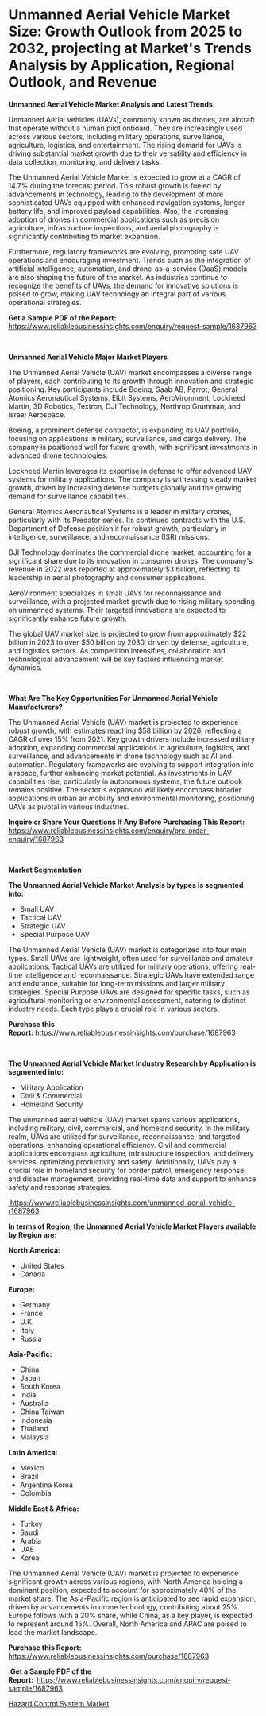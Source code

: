 <p><h1>Unmanned Aerial Vehicle Market Size: Growth Outlook from 2025 to 2032, projecting at Market's Trends Analysis by Application, Regional Outlook, and Revenue</h1></p><p><strong>Unmanned Aerial Vehicle Market Analysis and Latest Trends</strong></p>
<p><p>Unmanned Aerial Vehicles (UAVs), commonly known as drones, are aircraft that operate without a human pilot onboard. They are increasingly used across various sectors, including military operations, surveillance, agriculture, logistics, and entertainment. The rising demand for UAVs is driving substantial market growth due to their versatility and efficiency in data collection, monitoring, and delivery tasks.</p><p>The Unmanned Aerial Vehicle Market is expected to grow at a CAGR of 14.7% during the forecast period. This robust growth is fueled by advancements in technology, leading to the development of more sophisticated UAVs equipped with enhanced navigation systems, longer battery life, and improved payload capabilities. Also, the increasing adoption of drones in commercial applications such as precision agriculture, infrastructure inspections, and aerial photography is significantly contributing to market expansion.</p><p>Furthermore, regulatory frameworks are evolving, promoting safe UAV operations and encouraging investment. Trends such as the integration of artificial intelligence, automation, and drone-as-a-service (DaaS) models are also shaping the future of the market. As industries continue to recognize the benefits of UAVs, the demand for innovative solutions is poised to grow, making UAV technology an integral part of various operational strategies.</p></p>
<p><strong>Get a Sample PDF of the Report:&nbsp;</strong> <a href="https://www.reliablebusinessinsights.com/enquiry/request-sample/1687963?utm_campaign=2094&utm_medium=2&utm_source=Github&utm_content=ia&utm_term=17022025&utm_id=unmanned-aerial-vehicle">https://www.reliablebusinessinsights.com/enquiry/request-sample/1687963</a></p>
<p>&nbsp;</p>
<p><strong>Unmanned Aerial Vehicle Major Market Players</strong></p>
<p><p>The Unmanned Aerial Vehicle (UAV) market encompasses a diverse range of players, each contributing to its growth through innovation and strategic positioning. Key participants include Boeing, Saab AB, Parrot, General Atomics Aeronautical Systems, Elbit Systems, AeroVironment, Lockheed Martin, 3D Robotics, Textron, DJI Technology, Northrop Grumman, and Israel Aerospace. </p><p>Boeing, a prominent defense contractor, is expanding its UAV portfolio, focusing on applications in military, surveillance, and cargo delivery. The company is positioned well for future growth, with significant investments in advanced drone technologies.</p><p>Lockheed Martin leverages its expertise in defense to offer advanced UAV systems for military applications. The company is witnessing steady market growth, driven by increasing defense budgets globally and the growing demand for surveillance capabilities.</p><p>General Atomics Aeronautical Systems is a leader in military drones, particularly with its Predator series. Its continued contracts with the U.S. Department of Defense position it for robust growth, particularly in intelligence, surveillance, and reconnaissance (ISR) missions.</p><p>DJI Technology dominates the commercial drone market, accounting for a significant share due to its innovation in consumer drones. The company's revenue in 2022 was reported at approximately $3 billion, reflecting its leadership in aerial photography and consumer applications.</p><p>AeroVironment specializes in small UAVs for reconnaissance and surveillance, with a projected market growth due to rising military spending on unmanned systems. Their targeted innovations are expected to significantly enhance future growth.</p><p>The global UAV market size is projected to grow from approximately $22 billion in 2023 to over $50 billion by 2030, driven by defense, agriculture, and logistics sectors. As competition intensifies, collaboration and technological advancement will be key factors influencing market dynamics.</p></p>
<p>&nbsp;</p>
<p><strong>What Are The Key Opportunities For Unmanned Aerial Vehicle Manufacturers?</strong></p>
<p><p>The Unmanned Aerial Vehicle (UAV) market is projected to experience robust growth, with estimates reaching $58 billion by 2026, reflecting a CAGR of over 15% from 2021. Key growth drivers include increased military adoption, expanding commercial applications in agriculture, logistics, and surveillance, and advancements in drone technology such as AI and automation. Regulatory frameworks are evolving to support integration into airspace, further enhancing market potential. As investments in UAV capabilities rise, particularly in autonomous systems, the future outlook remains positive. The sector's expansion will likely encompass broader applications in urban air mobility and environmental monitoring, positioning UAVs as pivotal in various industries.</p></p>
<p><strong>Inquire or Share Your Questions If Any Before Purchasing This Report:</strong> <a href="https://www.reliablebusinessinsights.com/enquiry/pre-order-enquiry/1687963?utm_campaign=2094&utm_medium=2&utm_source=Github&utm_content=ia&utm_term=17022025&utm_id=unmanned-aerial-vehicle">https://www.reliablebusinessinsights.com/enquiry/pre-order-enquiry/1687963</a></p>
<p>&nbsp;</p>
<p><strong>Market Segmentation</strong></p>
<p><strong>The Unmanned Aerial Vehicle Market Analysis by types is segmented into:</strong></p>
<p><ul><li>Small UAV</li><li>Tactical UAV</li><li>Strategic UAV</li><li>Special Purpose UAV</li></ul></p>
<p><p>The Unmanned Aerial Vehicle (UAV) market is categorized into four main types. Small UAVs are lightweight, often used for surveillance and amateur applications. Tactical UAVs are utilized for military operations, offering real-time intelligence and reconnaissance. Strategic UAVs have extended range and endurance, suitable for long-term missions and larger military strategies. Special Purpose UAVs are designed for specific tasks, such as agricultural monitoring or environmental assessment, catering to distinct industry needs. Each type plays a crucial role in various sectors.</p></p>
<p><strong>Purchase this Report:&nbsp;</strong><a href="https://www.reliablebusinessinsights.com/purchase/1687963?utm_campaign=2094&utm_medium=2&utm_source=Github&utm_content=ia&utm_term=17022025&utm_id=unmanned-aerial-vehicle">https://www.reliablebusinessinsights.com/purchase/1687963</a></p>
<p>&nbsp;</p>
<p><strong>The Unmanned Aerial Vehicle Market Industry Research by Application is segmented into:</strong></p>
<p><ul><li>Military Application</li><li>Civil & Commercial</li><li>Homeland Security</li></ul></p>
<p><p>The unmanned aerial vehicle (UAV) market spans various applications, including military, civil, commercial, and homeland security. In the military realm, UAVs are utilized for surveillance, reconnaissance, and targeted operations, enhancing operational efficiency. Civil and commercial applications encompass agriculture, infrastructure inspection, and delivery services, optimizing productivity and safety. Additionally, UAVs play a crucial role in homeland security for border patrol, emergency response, and disaster management, providing real-time data and support to enhance safety and response strategies.</p></p>
<p><a href="https://www.reliablebusinessinsights.com/unmanned-aerial-vehicle-r1687963?utm_campaign=2094&utm_medium=2&utm_source=Github&utm_content=ia&utm_term=17022025&utm_id=unmanned-aerial-vehicle">&nbsp;https://www.reliablebusinessinsights.com/unmanned-aerial-vehicle-r1687963</a></p>
<p><strong>In terms of Region, the Unmanned Aerial Vehicle Market Players available by Region are:</strong></p>
<p>
    <p> <strong> North America: </strong>
        <ul>
            <li>United States</li>
            <li>Canada</li>
        </ul>
        </p> 
    <p> <strong> Europe: </strong>
        <ul>
            <li>Germany</li>
            <li>France</li>
            <li>U.K.</li>
            <li>Italy</li>
            <li>Russia</li>
        </ul>
        </p> 
    <p> <strong> Asia-Pacific: </strong>
        <ul>
            <li>China</li>
            <li>Japan</li>
            <li>South Korea</li>
            <li>India</li>
            <li>Australia</li>
            <li>China Taiwan</li>
            <li>Indonesia</li>
            <li>Thailand</li>
            <li>Malaysia</li>
        </ul>
        </p> 
    <p> <strong> Latin America: </strong>
        <ul>
            <li>Mexico</li>
            <li>Brazil</li>
            <li>Argentina Korea</li>
            <li>Colombia</li>
        </ul>
        </p> 
    <p> <strong> Middle East & Africa: </strong>
        <ul>
            <li>Turkey</li>
            <li>Saudi</li>
            <li>Arabia</li>
            <li>UAE</li>
            <li>Korea</li>
        </ul>
    </p>
    </p>
<p><p>The Unmanned Aerial Vehicle (UAV) market is projected to experience significant growth across various regions, with North America holding a dominant position, expected to account for approximately 40% of the market share. The Asia-Pacific region is anticipated to see rapid expansion, driven by advancements in drone technology, contributing about 25%. Europe follows with a 20% share, while China, as a key player, is expected to represent around 15%. Overall, North America and APAC are poised to lead the market landscape.</p></p>
<p><strong>Purchase this Report: </strong><a href="https://www.reliablebusinessinsights.com/purchase/1687963?utm_campaign=2094&utm_medium=2&utm_source=Github&utm_content=ia&utm_term=17022025&utm_id=unmanned-aerial-vehicle">https://www.reliablebusinessinsights.com/purchase/1687963</a></p>
<p>&nbsp;<strong>Get a Sample PDF of the Report:&nbsp;&nbsp;</strong><a href="https://www.reliablebusinessinsights.com/enquiry/request-sample/1687963?utm_campaign=2094&utm_medium=2&utm_source=Github&utm_content=ia&utm_term=17022025&utm_id=unmanned-aerial-vehicle">https://www.reliablebusinessinsights.com/enquiry/request-sample/1687963</a></p>
<p><strong></strong></p>
<p><p><a href="https://github.com/DixieGrimes/Market-Research-Report-List-1/blob/main/hazard-control-system-market.md?utm_campaign=2094&utm_medium=2&utm_source=Github&utm_content=ia&utm_term=17022025&utm_id=unmanned-aerial-vehicle">Hazard Control System Market</a></p></p>
